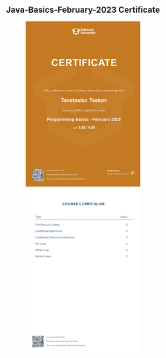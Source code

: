 <h2 align="center">Java-Basics-February-2023 Certificate</h2>
<div id="header" align="center">
  <img src="Programming Basics - February 2023 - Certificate.jpeg" width = 60%>
</div> 


